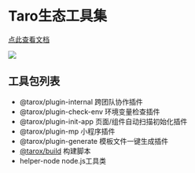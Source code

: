 # Taro生态工具集

[点此查看文档](https://lexmin0412.github.io/tarox)

<a href="https://lexmin0412.github.io/tarox"><img src="https://user-images.githubusercontent.com/24385370/140790534-91795576-6b9f-48ff-af3a-2a6cc3c729ee.png" /></a>

## 工具包列表

- @tarox/plugin-internal  跨团队协作插件
- @tarox/plugin-check-env  环境变量检查插件
- @tarox/plugin-init-app  页面/组件自动扫描初始化插件
- @tarox/plugin-mp  小程序插件
- @tarox/plugin-generate 模板文件一键生成插件
- [@tarox/build](https://github.com/lexmin0412/tarox-build)  构建脚本
- helper-node  node.js工具类


